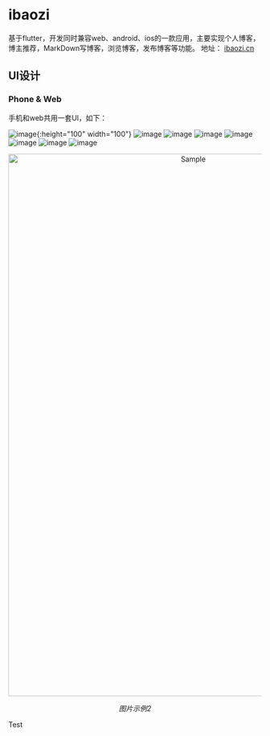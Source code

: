 # ibaozi

基于flutter，开发同时兼容web、android、ios的一款应用，主要实现个人博客，博主推荐，MarkDown写博客，浏览博客，发布博客等功能。
地址：
[ibaozi.cn](ibaozi.cn) 

## UI设计

### Phone & Web 
手机和web共用一套UI，如下：

![image](https://github.com/Papeone/ibaozi/raw/dev/file/account.jpeg){:height="100" width="100"}
![image](https://github.com/Papeone/ibaozi/raw/dev/file/any.jpeg)
![image](https://github.com/Papeone/ibaozi/raw/dev/file/any-web.jpg)
![image](https://github.com/Papeone/ibaozi/raw/dev/file/blog.jpeg)
![image](https://github.com/Papeone/ibaozi/raw/dev/file/marco.jpg)
![image](https://github.com/Papeone/ibaozi/raw/dev/file/marco-web.jpg)
![image](https://github.com/Papeone/ibaozi/raw/dev/file/xiaozhang.jpeg)
![image](https://github.com/Papeone/ibaozi/raw/dev/file/xiaozhang-web.jpg)

<p align="center">
	<img src="https://github.com/Papeone/ibaozi/raw/dev/file/account.jpeg" alt="Sample"  width="720" height="1080">
	<p align="center">
		<em>图片示例2</em>
	</p>
</p>

Test
